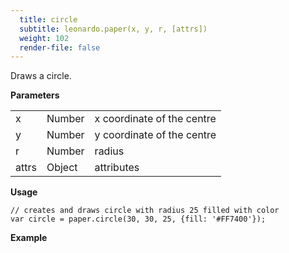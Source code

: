 ```yaml
---
  title: circle
  subtitle: leonardo.paper(x, y, r, [attrs])
  weight: 102
  render-file: false
---
```


Draws a circle.

**Parameters**

<table>
  <tr>
    <td>x</td>
    <td class="type number">Number</td>
    <td>x coordinate of the centre</td>
  </tr>
  <tr>
    <td>y</td>
    <td class="type number">Number</td>
    <td>y coordinate of the centre</td>
  </tr>
  <tr>
    <td>r</td>
    <td class="type number">Number</td>
    <td>radius</td>
  </tr>
  <tr>
    <td>attrs</td>
    <td class="type object">Object</td>
    <td>attributes</td>
  </tr>

</table>

**Usage**

    // creates and draws circle with radius 25 filled with color
    var circle = paper.circle(30, 30, 25, {fill: '#FF7400'});

**Example**

<canvas id="circle" width="100" height="100"></canvas>
